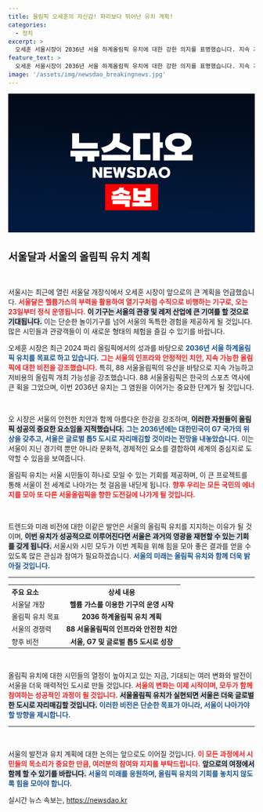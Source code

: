 ```yaml
---
title: 올림픽 오세훈의 자신감! 파리보다 뛰어난 유치 계획!
categories:
  - 정치
excerpt: >
  오세훈 서울시장이 2036년 서울 하계올림픽 유치에 대한 강한 의지를 표명했습니다. 지속 가능하고 저비용의 올림픽 개최에 최적화된 서울, 과거의 성공을 재현할 준비가 되어 있습니다!
feature_text: >
  오세훈 서울시장이 2036년 서울 하계올림픽 유치에 대한 강한 의지를 표명했습니다. 지속 가능하고 저비용의 올림픽 개최에 최적화된 서울, 과거의 성공을 재현할 준비가 되어 있습니다!
image: '/assets/img/newsdao_breakingnews.jpg'
---
```


<p><img src="/assets/img/newsdao_breakingnews.jpg" alt="koreaapp 속보" /></p>

<h2 data-ke-size="size26">서울달과 서울의 올림픽 유치 계획</h2>

<p data-ke-size="size16">&nbsp;</p>

<p>서울시는 최근에 열린 서울달 개장식에서 오세훈 시장이 앞으로의 큰 계획을 언급했습니다. <b><span style="color: #ee2323;">서울달은 헬륨가스의 부력을 활용하여 열기구처럼 수직으로 비행하는 기구로, 오는 23일부터 정식 운영됩니다.</span></b> <b><span style="background-color: #21538527;">이 기구는 서울의 관광 및 레저 산업에 큰 기여를 할 것으로 기대됩니다.</span></b> 이는 단순한 놀이기구를 넘어 서울의 독특한 경험을 제공하게 될 것입니다. 많은 시민들과 관광객들이 이 새로운 형태의 체험을 즐길 수 있기를 바랍니다. </p>

<p>오세훈 시장은 최근 2024 파리 올림픽에서의 성과를 바탕으로 <b><span style="color: #1a5490;">2036년 서울 하계올림픽 유치를 목표로 하고 있습니다.</span></b> <b><span style="color: #ee2323;">그는 서울의 인프라와 안정적인 치안, 지속 가능한 올림픽에 대한 비전을 강조했습니다.</span></b> 특히, 88 서울올림픽의 유산을 바탕으로 지속 가능하고 저비용의 올림픽 개최 가능성을 강조했습니다. 88 서울올림픽은 한국의 스포츠 역사에 큰 획을 그었으며, 이번 2036년 유치는 그 염원을 이어가는 중요한 단계가 될 것입니다.</p>

<p data-ke-size="size16">&nbsp;</p>

<p>오 시장은 서울의 안전한 치안과 함께 아름다운 한강을 강조하며, <b><span style="background-color: #21538527;">이러한 자원들이 올림픽 성공의 중요한 요소임을 지적했습니다.</span></b> <b><span style="color: #1a5490;">그는 2036년에는 대한민국이 G7 국가의 위상을 갖추고, 서울은 글로벌 톱5 도시로 자리매김할 것이라는 전망을 내놓았습니다.</span></b> 이는 서울이 지닌 경기력 뿐만 아니라 문화적, 경제적인 요소를 결합하여 세계의 중심지로 도약할 수 있음을 보여줍니다. </p>

<p>올림픽 유치는 서울 시민들이 하나로 모일 수 있는 기회를 제공하며, 이 큰 프로젝트를 통해 서울이 전 세계로 나아가는 첫 걸음을 내딛게 됩니다. <b><span style="color: #ee2323;">향후 우리는 모든 국민의 에너지를 모아 또 다른 서울올림픽을 향한 도전길에 나가게 될 것입니다.</span></b> </p>

<p data-ke-size="size16">&nbsp;</p>

<p>트렌드와 미래 비전에 대한 이같은 발언은 서울의 올림픽 유치를 지지하는 이유가 될 것이며, <b><span style="background-color: #21538527;">이번 유치가 성공적으로 이루어진다면 서울은 과거의 영광을 재현할 수 있는 기회를 갖게 됩니다.</span></b> 서울시와 시민 모두가 이번 계획을 위해 힘을 모아 좋은 결과를 얻을 수 있도록 많은 관심과 참여가 필요하겠습니다. <b><span style="color: #1a5490;">서울의 미래는 올림픽 유치와 함께 더욱 밝아질 것입니다.</span></b> </p>

<hr>

<table style="width:100%">
  <tr>
    <th style="text-align: left">주요 요소</th>
    <th style="text-align: center; height: 17px;"><b>상세 내용</b></th>
  </tr>
  <tr>
    <td style="text-align: left">서울달 개장</td>
    <td style="text-align: center; height: 17px;"><b>헬륨 가스를 이용한 기구의 운영 시작</b></td>
  </tr>
  <tr>
    <td style="text-align: left">올림픽 유치 목표</td>
    <td style="text-align: center; height: 17px;"><b>2036 하계올림픽 유치 계획</b></td>
  </tr>
  <tr>
    <td style="text-align: left">서울의 경쟁력</td>
    <td style="text-align: center; height: 17px;"><b>88 서울올림픽의 인프라와 안전한 치안</b></td>
  </tr>
  <tr>
    <td style="text-align: left">향후 비전</td>
    <td style="text-align: center; height: 17px;"><b>서울, G7 및 글로벌 톱5 도시로 성장</b></td>
  </tr>
</table>

<p data-ke-size="size16">&nbsp;</p>

<p>올림픽 유치에 대한 시민들의 열정이 높아지고 있는 지금, 기대되는 여러 변화와 발전이 서울을 더욱 매력적인 도시로 만들 것입니다. <b><span style="color: #ee2323;">서울의 변화는 이제 시작이며, 모두가 함께 참여하는 성공적인 과정이 될 것입니다.</span></b> <b><span style="background-color: #21538527;">서울올림픽 유치가 실현되면 서울은 더욱 글로벌한 도시로 자리매김할 것입니다.</span></b> <b><span style="color: #1a5490;">이러한 비전은 단순한 목표가 아니라, 서울이 나아가야 할 방향을 제시합니다.</span></b> </p>

<hr>

<p data-ke-size="size16">&nbsp;</p> 

<p>서울의 발전과 유치 계획에 대한 논의는 앞으로도 이어질 것입니다. <b><span style="color: #ee2323;">이 모든 과정에서 시민들의 목소리가 중요한 만큼, 여러분의 참여와 지지를 부탁드립니다.</span></b> <b><span style="background-color: #21538527;">앞으로의 여정에서 함께 할 수 있기를 바랍니다.</span></b> <b><span style="color: #1a5490;">서울의 미래를 응원하며, 올림픽 유치의 기회를 놓치지 않도록 힘을 모아야 합니다.</span></b> </p>

<p data-ke-size="size16"></p>
실시간 뉴스 속보는, <a href="https://newsdao.kr" rel="dofollow">https://newsdao.kr</a>


